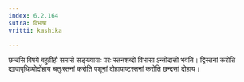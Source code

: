 ```yaml
---
index: 6.2.164
sutra: विभाषा
vritti: kashika

---
```

छन्दसि विषये बहुव्रीहौ समासे सङ्ख्यायाः परः स्तनशब्दो विभासा ऽन्तोदात्तो भवति। द्विस्तनां करोति द्यावापृथिव्योर्दोहाय चतुःस्तनां करोति पशूनां दोहायाष्टस्तनां करोति छन्दसां दोहाय।